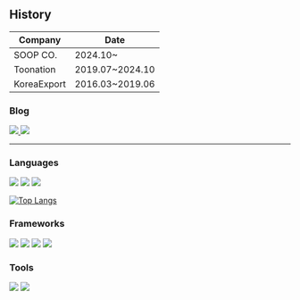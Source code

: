 
<h2>History</h2>
<table>
	<thead>
		<tr>
			<th>Company</th>
			<th>Date</th>
		</tr>
	</thead>
	<tbody>
		<tr>
			<td>SOOP CO.</td>
			<td>2024.10~</td>
		</tr>
		<tr>
			<td>Toonation</td>
			<td>2019.07~2024.10</td>
		</tr>
		<tr>
			<td>KoreaExport</td>
			<td>2016.03~2019.06</td>
		</tr>
	</tbody>
</table>

<h3 dir="auto">Blog</h3>
<p>
<a href="https://wdjty326.github.io" target="_blank">
<img src="https://img.shields.io/badge/Github-323330?style=flat-square&logo=Github&logoColor=white" />

</a>
<a href="https://medium.com/@wdjty326" target="_blank">
<img src="https://img.shields.io/badge/Medium-323330?style=flat-square&logo=Medium&logoColor=white" />

</a>

</p>
<hr>

<h3 dir="auto">Languages</h3>
<p>

<img src="https://img.shields.io/badge/Javascript-323330?style=flat-square&logo=Javascript&logoColor=F7DF1E" />

<img src="https://img.shields.io/badge/Typescript-3766AB?style=flat-square&logo=Typescript&logoColor=white" />

<img src="https://img.shields.io/badge/Java-ef900a?style=flat-square&logo=Java&logoColor=white" />

</p>

[![Top Langs](https://github-readme-stats.vercel.app/api/top-langs/?username=wdjty326&layout=compact)](https://github.com/anuraghazra/github-readme-stats)


<h3 dir="auto">Frameworks</h3>
<p>

<img src="https://img.shields.io/badge/Vue-3fb27f?style=flat-square&logo=Vue.js&logoColor=white" />

<img src="https://img.shields.io/badge/Preact-673ab8?style=flat-square&logo=Preact&logoColor=white" />

<img src="https://img.shields.io/badge/Electron-2b2e3b?style=flat-square&logo=Electron&logoColor=a0ecfb" />

<img src="https://img.shields.io/badge/ReactNative-00d1f7?style=flat-square&logo=React&logoColor=white" />

</p>


<h3 dir="auto">Tools</h3>
<p>

<img src="https://img.shields.io/badge/Webpack-1d72b3?style=flat-square&logo=Webpack&logoColor=white" />

<img src="https://img.shields.io/badge/Vite-33cb56?style=flat-square&logo=Vite&logoColor=white" />

</p>

